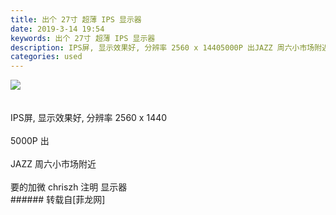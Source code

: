 ```yaml
---
title: 出个 27寸 超薄 IPS 显示器
date: 2019-3-14 19:54
keywords: 出个 27寸 超薄 IPS 显示器
description: IPS屏, 显示效果好, 分辨率 2560 x 14405000P 出JAZZ 周六小市场附近要的加微 chriszh 注明 显示器
categories: used
---
```

<td class="t_f" id="postmessage_3226049">


<img aid="1112794" data-cf-modified-8a68fc428e2ef8d876ee7f3d-="" file="data/attachment/forum/201903/14/195145ue6cqy4yvhvdblcx.jpg.thumb.jpg" id="aimg_1112794" inpost="1" onclick="" onmouseover="" src="http://www.flw.ph/data/attachment/forum/201903/14/195145ue6cqy4yvhvdblcx.jpg" style="cursor:pointer" zoomfile="data/attachment/forum/201903/14/195145ue6cqy4yvhvdblcx.jpg"/>


<br/>
<br/>
<br/>
IPS屏, 显示效果好, 分辨率 2560 x 1440<br/>
<br/>
5000P 出<br/>
<br/>
JAZZ 周六小市场附近<br/>
<br/>
要的加微 chriszh 注明 显示器<br/>
</td>
###### 转载自[菲龙网]